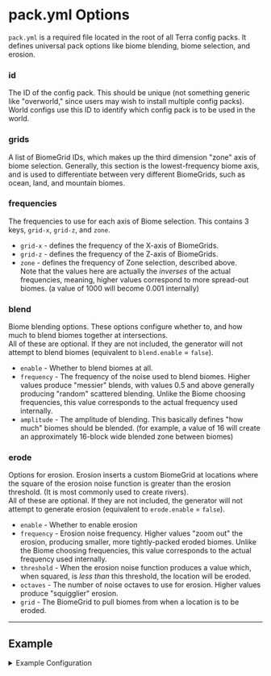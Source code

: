# pack.yml Options
`pack.yml` is a required file located in the root of all Terra config packs. It defines universal pack options like biome
blending, biome selection, and erosion.

### id
The ID of the config pack. This should be unique (not something generic like "overworld,"
since users may wish to install multiple config packs).  
World configs use this ID to identify which config pack is to be used in the world.

### grids
A list of BiomeGrid IDs, which makes up the third dimension "zone" axis of biome selection. Generally, this section is
the lowest-frequency biome axis, and is used to differentiate between very different BiomeGrids, such as ocean, land,
and mountain biomes.

### frequencies
The frequencies to use for each axis of Biome selection. This contains 3 keys, `grid-x`, `grid-z`, and `zone`.  
* `grid-x` - defines the frequency of the X-axis of BiomeGrids.
* `grid-z` - defines the frequency of the Z-axis of BiomeGrids.
* `zone` - defines the frequency of Zone selection, described above.  
Note that the values here are actually the *inverses* of the actual frequencies, meaning, higher values correspond to
more spread-out biomes. (a value of 1000 will become 0.001 internally)

### blend
Biome blending options. These options configure whether to, and how much to blend biomes together at intersections.  
All of these are optional. If they are not included, the generator will not attempt to blend biomes (equivalent to
`blend.enable` = `false`).
* `enable` - Whether to blend biomes at all.
* `frequency` - The frequency of the noise used to blend biomes. Higher values produce "messier" blends, with values 0.5
and above generally producing "random" scattered blending. Unlike the Biome choosing frequencies, this value corresponds
to the actual frequency used internally.
* `amplitude` - The amplitude of blending. This basically defines "how much" biomes should be blended. (for example, a 
value of 16 will create an approximately 16-block wide blended zone between biomes)  

### erode
Options for erosion. Erosion inserts a custom BiomeGrid at locations where the square of the erosion noise
function is greater than the erosion threshold. (It is most commonly used to create rivers).  
All of these are optional. If they are not included, the generator will not attempt to generate erosion (equivalent to
`erode.enable` = `false`).
* `enable` - Whether to enable erosion
* `frequency` - Erosion noise frequency. Higher values "zoom out" the erosion, producing smaller, more tightly-packed
eroded biomes. Unlike the Biome choosing frequencies, this value corresponds to the actual frequency used internally.
* `threshold` - When the erosion noise function produces a value which, when squared, is *less than* this threshold, the
location will be eroded.
* `octaves` - The number of noise octaves to use for erosion. Higher values produce "squigglier" erosion.
* `grid` - The BiomeGrid to pull biomes from when a location is to be eroded.

***

## Example
<details>
<summary>Example Configuration</summary>

An example config with 3 grids, `OCEAN`, `LAND`, and `MOUNTAIN`, and with biome blending and erosion enabled. The generator ID
is `OVERWORLD_DEMO`.
```yaml
id: OVERWORLD_DEMO
grids:
  - OCEAN
  - LAND
  - MOUNTAIN
frequencies:
  grid-x: 3072
  grid-z: 2048
  zone: 4096
blend:
  enable: true
  frequency: 0.125
  amplitude: 10
erode:
  enable: true
  frequency: 0.002
  threshold: 0.001
  octaves: 4
  grid: "BIOME:RIVER"
```

</details>